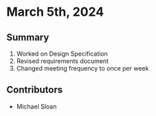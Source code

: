 # March 5th, 2024

## Summary
1. Worked on Design Specification
2. Revised requirements document
3. Changed meeting frequency to once per week

## Contributors
* Michael Sloan